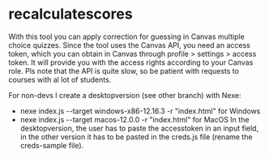 # recalculatescores

With this tool you can apply correction for guessing in Canvas multiple choice quizzes. Since the tool uses the Canvas API, you need an access token, which you can obtain in Canvas through profile > settings > access token. It will provide you with the access rights according to your Canvas role. Pls note that the API is quite slow, so be patient with requests to courses with al lot of students.

For non-devs I create a desktopversion (see other branch) with Nexe:
- nexe index.js --target windows-x86-12.16.3 -r "index.html" for Windows
- nexe index.js --target macos-12.0.0 -r "index.html" for MacOS
In the desktopversion, the user has to paste the accesstoken in an input field, in the other version it has to be pasted in the creds.js file (rename the creds-sample file).
